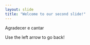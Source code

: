 ```yaml
---
layout: slide
title: "Welcome to our second slide!"
---
```

Agradecer e cantar

Use the left arrow to go back!
